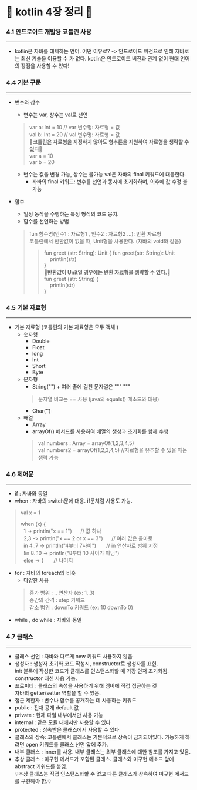 :ghost: kotlin 4장 정리 :ghost:
=============
### 4.1 안드로이드 개발용 코틀린 사용 
-------------
* kotlin은 자바를 대체하는 언어. 어떤 이유로? -> 안드로이드 버전으로 인해 자바로는 최신 기술을 이용할 수 가 없다. kotlin은 안드로이드 버전과
관계 없이 현대 언어의 장점을 사용할 수 있다!

### 4.4 기본 구문
-------------
* 변수와 상수 
  * 변수는 var, 상수는 val로 선언
  > var a: Int = 10 // var 변수명: 자료형 = 값   
  > val b: Int = 20 // val 변수명: 자료형 = 값   
  > :rocket:__코틀린은 자료형을 지정하지 않아도 형추론을 지원하여 자료형을 생략할 수 있다__:rocket:   
  > var a = 10   
  > var b = 20 
  * 변수는 값을 변경 가능, 상수는 불가능 val은 자바의 final 키워드에 대응한다.
    * 자바의 final 키워드: 변수를 선언과 동시에 초기화하며, 이후에 값 수정 불가능

* 함수
  * 일정 동작을 수행하는 특정 형식의 코드 뭉치.
  * 함수를 선언하는 방법
  > fun 함수명(인수1 : 자료형1 , 인수2 : 자료형2 ...): 반환 자료형    
  > 코틀린에서 반환값이 없을 때, Unit형을 사용한다. (자바의 void와 같음)   
  >   > fun greet (str: String): Unit {   fun greet(str: String): Unit   
  >   > &nbsp; &nbsp; printlin(str)   
  >   > }   
  >   > :rocket:__반환값이 Unit일 경우에는 반환 자료형을 생략할 수 있다.__:rocket:     
  >   > fun greet (str: String) {   
  >   > &nbsp; &nbsp; println(str)   
  >   > }   


### 4.5 기본 자료형 
-------------
* 기본 자료형 (코틀린의 기본 자료형은 모두 객체!)
  * 숫자형
    * Double    
    * Float   
    * long   
    * Int   
    * Short   
    * Byte   
  * 문자형
    * String("")  + 여러 줄에 걸친 문자열은 """ """   
    > 문자열 비교는 == 사용 (java의 equals() 메소드와 대응)
    * Char('')   
  * 배열
    * Array   
    * arrayOf() 메서드를 사용하여 배열의 생성과 초기화를 함께 수행
    > val numbers : Array<Int> = arrayOf(1,2,3,4,5)   
    > val numbers2 = arrayOf(1,2,3,4,5) //자료형을 유추할 수 있을 때는 생략 가능   
  
### 4.6 제어문 
-------------
  * if : 자바와 동일
  * when : 자바의 switch문에 대응. if문처럼 사용도 가능.
  > val x = 1   
  >   
  > when (x) {   
  >  &nbsp; 1 -> println("x == 1")   &nbsp; &nbsp; &nbsp;// 값 하나   
  >  &nbsp; 2,3 -> println("x == 2 or x == 3")   &nbsp; &nbsp; &nbsp;// 여러 값은 콤마로   
  >  &nbsp; in 4..7 -> println("4부터 7사이")  &nbsp; &nbsp; &nbsp; // in 연산자로 범위 지정   
  >  &nbsp; !in 8..10 -> println("8부터 10 사이가 아님")      
  >  &nbsp; else -> {                     &nbsp;     &nbsp;   &nbsp;    // 나머지    
  * for : 자바의 foreach와 비슷    
    * 다양한 사용   
    > 증가 범위 : .. 연산자 (ex: 1..3)   
    > 증감의 간격 : step 키워드   
    > 감소 범위 : downTo  키워드 (ex: 10 downTo 0)   
  * while , do while : 자바와 동일      
 
 ### 4.7 클래스
-------------
  * 클래스 선언 : 자바와 다르게 new 키워드 사용하지 않음
  * 생성자 : 생성자 초기화 코드 작성시, constructor로 생성자를 표현.   
    init 블록에 작성한 코드가 클래스를 인스턴스화할 때 가장 먼저 초기화됨. constructor 대신 사용 가능.   
  * 프로퍼티 : 클래스의 속성을 사용하기 위해 멤버에 직접 접근하는 것   
    자바의 getter/setter 역할을 할 수 있음.      
  * 접근 제한자 : 변수나 함수를 공개하는 데 사용하는 키워드
   * public : 전채 공개 default 값   
   * private : 현재 파일 내부에서만 사용 가능   
   * internal : 같은 모듈 내에서만 사용할 수 있다   
   * protected : 상속받은 클래스에서 사용할 수 있다   
  * 클래스의 상속: 코틀린에서 클래스는 기본적으로 상속이 금지되어있다. 가능하게 하려면 open 키워드를 클래스 선언 앞에 추가.   
  * 내부 클래스 : inner를 사용. 내부 클래스는 외부 클래스에 대한 참조를 가지고 있음. 
  * 추상 클래스 : 미구현 메서드가 포함된 클래스. 클래스와 미구현 메소드 앞에 abstract 키워드를 붙임.   
     :bulb:추상 클래스는 직접 인스턴스화할 수 없고 다른 클래스가 상속하여 미구현 메서드를 구현해야 함.:bulb:
 
 
  
  
  
  
   
